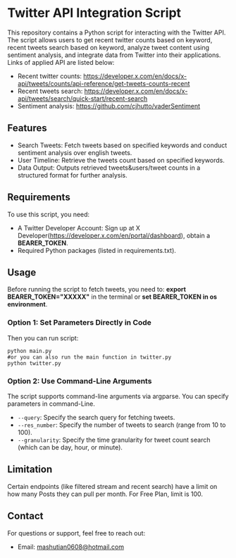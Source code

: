 # Twitter API Integration Script

This repository contains a Python script for interacting with the Twitter API. 
The script allows users to get recent twitter counts based on keyword, recent tweets search based on keyword, analyze tweet content using sentiment analysis, and integrate data from Twitter into their applications.
Links of applied API are listed below:
- Recent twitter counts: https://developer.x.com/en/docs/x-api/tweets/counts/api-reference/get-tweets-counts-recent
- Recent tweets search: https://developer.x.com/en/docs/x-api/tweets/search/quick-start/recent-search
- Sentiment analysis: https://github.com/cjhutto/vaderSentiment

## Features
- Search Tweets: Fetch tweets based on specified keywords and conduct sentiment analysis over english tweets.
- User Timeline: Retrieve the tweets count based on specified keywords.
- Data Output: Outputs retrieved tweets&users/tweet counts in a structured format for further analysis.

## Requirements
To use this script, you need:
- A Twitter Developer Account: Sign up at X Developer(https://developer.x.com/en/portal/dashboard), obtain a **BEARER_TOKEN**.
- Required Python packages (listed in requirements.txt).

## Usage
Before running the script to fetch tweets, you need to: **export BEARER_TOKEN="XXXXX"** in the terminal
or **set BEARER_TOKEN in os environment**.

### Option 1: Set Parameters Directly in Code
Then you can run script:
```
python main.py
#or you can also run the main function in twitter.py
python twitter.py
```
### Option 2: Use Command-Line Arguments
The script supports command-line arguments via argparse. You can specify parameters in command-Line.
- `--query`: Specify the search query for fetching tweets.
- `--res_number`: Specify the number of tweets to search (range from 10 to 100).
- `--granularity`: Specify the time granularity for tweet count search (which can be day, hour, or minute).

## Limitation
Certain endpoints (like filtered stream and recent search) have a limit on how many Posts they can pull per month.
For Free Plan, limit is 100.

## Contact
For questions or support, feel free to reach out:
- Email: mashutian0608@hotmail.com






